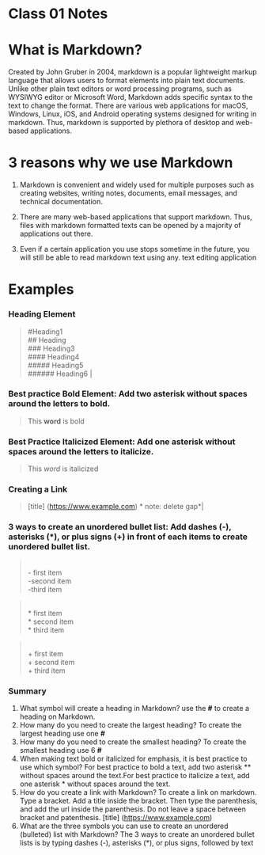 # Class 01 Notes

# What is Markdown?
Created by John Gruber in 2004, markdown is a popular lightweight markup language that allows users to format elements into plain text documents. Unlike other plain text editors or word processing programs, such as WYSIWYG editor or Microsoft Word, Markdown adds specific syntax to the text to change the format. There are various web applications for macOS, Windows, Linux, iOS, and Android operating systems designed for writing in markdown. Thus, markdown is supported by plethora of desktop and web-based applications.

# 3 reasons why we use Markdown
1. Markdown is convenient and widely used for multiple purposes such as creating websites, writing notes, documents, email messages, and technical documentation. 

2. There are many web-based applications that support markdown. Thus, files with markdown formatted texts can be opened by a majority of applications out there.

3. Even if a certain application you use stops sometime in the future, you will still be able to read markdown text using any. text editing application


# Examples

### Heading Element

> #Heading1 <br> ## Heading <br> ### Heading3 <br> #### Heading4 <br> ##### Heading5 <br> ###### Heading6 |


### Best practice Bold Element: Add two asterisk without spaces around the letters to bold.
> This **word** is bold	



### Best Practice Italicized Element: Add one asterisk without spaces around the letters to italicize.
> This *word* is italicized 



### Creating a Link
>	[title] (https://www.example.com) * note: delete gap*|



### 3 ways to create an unordered bullet list: Add dashes (-), asterisks (*), or plus signs (+) in front of each items to create unordered bullet list.
>  <br> - first item <br> -second item <br> -third item
 
>  <br> * first item <br> * second item <br> * third item 

> <br> + first item <br> + second item <br> + third item 


### Summary
1. What symbol will create a heading in Markdown? use the **#** to create a heading on Markdown. 
2. How many do you need to create the largest heading? To create the largest heading use one **#**
3. How many do you need to create the smallest heading? To create the smallest heading use 6 **#**
4. When making text bold or italicized for emphasis, it is best practice to use which symbol? For best practice to bold a text, add two asterisk ** without spaces around the text.For best practice to italicize a text, add one asterisk * without spaces around the text.
5. How do you create a link with Markdown? To create a link on markdown. Type a bracket. Add a title inside the bracket. Then type the parenthesis, and add the url inside the parenthesis. Do not leave a space between bracket and patenthesis.  [title] (https://www.example.com) 
6. What are the three symbols you can use to create an unordered (bulleted) list with Markdown? The 3 ways to create an unordered bullet lists is by typing dashes (-), asterisks (*), or plus signs, followed by text
